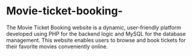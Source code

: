 # Movie-ticket-booking-
The Movie Ticket Booking website is a dynamic, user-friendly platform developed using PHP for the backend logic and MySQL for the database management. This website enables users to browse and book tickets for their favorite movies conveniently online.
